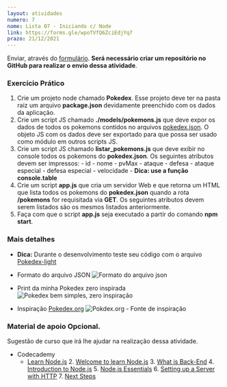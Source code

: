 ```yaml
---
layout: atividades
numero: 7
nome: Lista 07 - Iniciando c/ Node
link: https://forms.gle/wpofVfQ6ZciEdjYq7
prazo: 21/12/2021
---
```


Enviar, através do <a href="{{ page.link }}" target="_blank">formulário</a>. **Será necessário criar um repositório no GitHub para realizar o envio dessa atividade**. 



### Exercício Prático
  1. Crie um projeto node chamado **Pokedex**. Esse projeto deve ter na pasta raiz um arquivo **package.json** devidamente preenchido com os dados da aplicação.
  2. Crie um script JS chamado **./models/pokemons.js** que deve expor os dados de todos os pokemons contidos no arquivos <a href="https://drive.google.com/file/d/1n_o4X7w1LfFemSD4Cut_PI7MeT4cv7Ul/view?usp=sharing"  target="_blank">pokedex.json</a>. 
  O objeto JS com os dados deve ser exportado para que possa ser usado como módulo em outros scripts JS. 
  3. Crie um script JS chamado **listar_pokemons.js** que deve exibir no console todos os pokemons do **pokedex.json**. Os seguintes atributos devem ser impressos:
    - id
    - nome
    - pvMax
    - ataque
    - defesa
    - ataque especial
    - defesa especial
    - velocidade
    - **Dica: use a função console.table**
  4. Crie um script **app.js** que cria um servidor Web e que retorna um HTML que lista todos os pokemons do **pokedex.json** quando a rota **/pokemons** for requisitada via **GET**. Os seguintes atributos devem serem listados são os mesmos listados anteriormente.
  5. Faça com que o script **app.js** seja executado a partir do comando **npm start**.

### Mais detalhes

- **Dica:** Durante o desenvolvimento teste seu código com o arquivo  <a  href="{{site.baseurl}}/assets/downloads/pokedex-light.json" target="_blank"> Pokedex-light </a>

- Formato do arquivo JSON
![Formato do arquivo json]({{site.baseurl}}/assets/prints/le07/pokemon-json.png)

- Print da minha Pokedex zero inspirada
![Pokedex bem simples, zero inspiração]({{site.baseurl}}/assets/prints/le07/pokedex.png)

- Inspiração <a href="https://pokedex.org" target="_blank">Pokedex.org</a>
![Pokdex.org - Fonte de inspiração]({{site.baseurl}}/assets/prints/le07/pokedex-org.png)

<h3>Material de apoio <span class="label label-yellow">Opcional</span>.</h3>


Sugestão de curso que irá lhe ajudar na realização dessa atividade. 

- Codecademy
  - <a href="https://www.codecademy.com/learn/learn-node-js" target="_blank">Learn Node.js</a>
    2. <a href="https://www.codecademy.com/courses/learn-node-js/articles/welcome-to-learn-node-js" target="_blank">Welcome to learn Node.js</a>
    3. <a href="https://www.codecademy.com/courses/learn-node-js/lessons/server-side-web-development/resume" target="_blank">What is Back-End</a>
    4. <a href="https://www.codecademy.com/courses/learn-node-js/lessons/intro-to-node-js/resume" target="_blank">Introduction to Node.js</a>
    5. <a href="https://www.codecademy.com/courses/learn-node-js/lessons/node-js-essentials/resume" target="_blank">Node.js Essentials</a>
    6. <a href="https://www.codecademy.com/courses/learn-node-js/lessons/setting-up-a-server-with-http/resume" target="_blank">Setting up a Server with HTTP</a>
    7. <a href="https://www.codecademy.com/courses/learn-node-js/articles/learn-node-js-next-steps" target="_blank">Next Steps</a>



